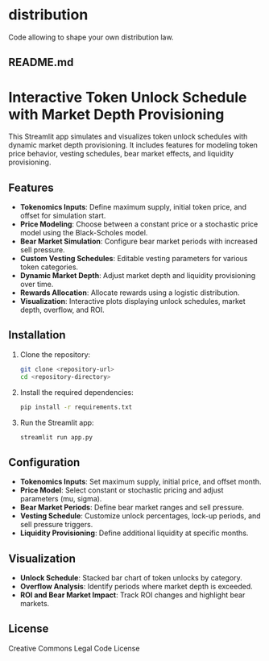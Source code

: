 # distribution
Code allowing to shape your own distribution law. 

## README.md

# Interactive Token Unlock Schedule with Market Depth Provisioning

This Streamlit app simulates and visualizes token unlock schedules with dynamic market depth provisioning. It includes features for modeling token price behavior, vesting schedules, bear market effects, and liquidity provisioning. 

## Features

- **Tokenomics Inputs**: Define maximum supply, initial token price, and offset for simulation start.
- **Price Modeling**: Choose between a constant price or a stochastic price model using the Black-Scholes model.
- **Bear Market Simulation**: Configure bear market periods with increased sell pressure.
- **Custom Vesting Schedules**: Editable vesting parameters for various token categories.
- **Dynamic Market Depth**: Adjust market depth and liquidity provisioning over time.
- **Rewards Allocation**: Allocate rewards using a logistic distribution.
- **Visualization**: Interactive plots displaying unlock schedules, market depth, overflow, and ROI.

## Installation

1. Clone the repository:
   ```bash
   git clone <repository-url>
   cd <repository-directory>
   ```

2. Install the required dependencies:
   ```bash
   pip install -r requirements.txt
   ```

3. Run the Streamlit app:
   ```bash
   streamlit run app.py
   ```

## Configuration

- **Tokenomics Inputs**: Set maximum supply, initial price, and offset month.
- **Price Model**: Select constant or stochastic pricing and adjust parameters (mu, sigma).
- **Bear Market Periods**: Define bear market ranges and sell pressure.
- **Vesting Schedule**: Customize unlock percentages, lock-up periods, and sell pressure triggers.
- **Liquidity Provisioning**: Define additional liquidity at specific months.

## Visualization

- **Unlock Schedule**: Stacked bar chart of token unlocks by category.
- **Overflow Analysis**: Identify periods where market depth is exceeded.
- **ROI and Bear Market Impact**: Track ROI changes and highlight bear markets.

## License

Creative Commons Legal Code License
